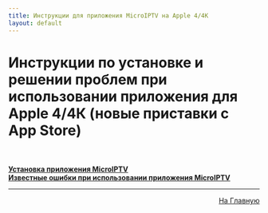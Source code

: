 ```yaml
---
title: Инструкции для приложения MicroIPTV на Apple 4/4К
layout: default
---
```

# Инструкции по установке и решении проблем при использовании приложения для Apple 4/4К  (новые приставки с App Store)<br><br>

<a href="subp/appletv4_install">**Установка приложения MicroIPTV**</a><br>
<a href="subp/appletv4_bugs">**Известные ошибки при использовании приложения MicroIPTV**</a> 

---
<p  align="right"><a href="https://lazykpub.github.io/Lazykpub">На Главную</a></p>
